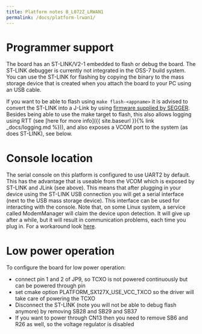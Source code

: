 ```yaml
---
title: Platform notes B_L072Z_LRWAN1
permalink: /docs/platform-lrwan1/
---
```


# Programmer support

The board has an ST-LINK/V2-1 embedded to flash or debug the board. The ST-LINK debugger is currently not integrated in the OSS-7 build system.
You can use the ST-LINK for flashing by copying the binary to the mass storage device that is created when you attach the board to your PC using an USB cable.

If you want to be able to flash using `make flash-<appname>` it is advised to convert the ST-LINK into a J-Link by using [firmware supplied by SEGGER](https://www.segger.com/products/debug-probes/j-link/models/other-j-links/st-link-on-board/). Besides being able to use the make target to flash,
this also allows logging using RTT (see [here for more info]({{ site.baseurl }}{% link _docs/logging.md %})), and also exposes a VCOM port to the system (as does ST-LINK), see below.

# Console location

The serial console on this platform is configured to use UART2 by default. This has the advantage that is useable from the VCOM which is exposed by ST-LINK and JLink (see above).
This means that after plugging in your device using the ST-LINK USB connection you will get a serial interface (next to the USB mass storage device).
This interface can be used for interacting with the console.
Note that, on some Linux system, a service called ModemManager will claim the device upon detection. It will give up after a while, but it will result in communication problems,
each time you plug in. For a workaround look [here](https://linux-tips.com/t/prevent-modem-manager-to-capture-usb-serial-devices/284).

# Low power operation

To configure the board for low power operation:
- connect pin 1 and 2 of JP9, so TCXO is not powered continuously but can be powered through pin
- set cmake option PLATFORM_SX127X_USE_VCC_TXCO so the driver will take care of powering the TCXO
- Disconnect the ST-LINK  (note you will not be able to debug flash anymore) by removing SB28 and SB29 and SB37
- If you want to power through CN13 then you need to remove SB6 and R26 as well, so the voltage regulator is disabled
